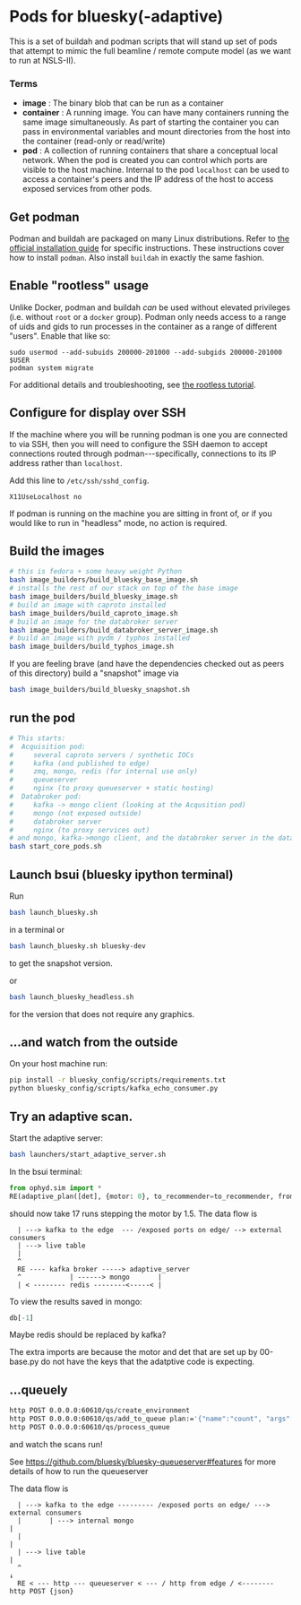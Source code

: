 # Pods for bluesky(-adaptive)

This is a set of buildah and podman scripts that will stand up set of
pods that attempt to mimic the full beamline / remote compute model
(as we want to run at NSLS-II).

### Terms

- **image** : The binary blob that can be run as a container
- **container** : A running image.  You can have many containers
  running the same image simultaneously.  As part of starting the
  container you can pass in environmental variables and mount directories from
  the host into the container (read-only or read/write)
- **pod** : A collection of running containers that share a conceptual
  local network.  When the pod is created you can control which ports
  are visible to the host machine.  Internal to the pod ``localhost``
  can be used to access a container's peers and the IP address of the
  host to access exposed services from other pods.



## Get podman

Podman and buildah are packaged on many Linux distributions. Refer to
[the official installation guide](https://podman.io/getting-started/installation)
for specific instructions. These instructions cover how to install `podman`.
Also install `buildah` in exactly the same fashion.

## Enable "rootless" usage

Unlike Docker, podman and buildah *can* be used without elevated privileges (i.e.
without `root` or a `docker` group). Podman only needs access to a range of uids
and gids to run processes in the container as a range of different "users".
Enable that like so:

```
sudo usermod --add-subuids 200000-201000 --add-subgids 200000-201000 $USER
podman system migrate
```

For additional details and troubleshooting, see
[the rootless tutorial](https://github.com/containers/podman/blob/master/docs/tutorials/rootless_tutorial.md).

## Configure for display over SSH

If the machine where you will be running podman is one you are connected to via
SSH, then you will need to configure the SSH daemon to accept connections routed
through podman---specifically, connections to its IP address rather than
`localhost`.

Add this line to `/etc/ssh/sshd_config`.

```
X11UseLocalhost no
```

If podman is running on the machine you are sitting in front of, or if you would like
to run in "headless" mode, no action is required.

## Build the images

```sh
# this is fedora + some heavy weight Python
bash image_builders/build_bluesky_base_image.sh
# installs the rest of our stack on top of the base image
bash image_builders/build_bluesky_image.sh
# build an image with caproto installed
bash image_builders/build_caproto_image.sh
# build an image for the databroker server
bash image_builders/build_databroker_server_image.sh
# build an image with pydm / typhos installed
bash image_builders/build_typhos_image.sh
```

If you are feeling brave (and have the dependencies checked out as peers
of this directory) build a "snapshot" image via

```sh
bash image_builders/build_bluesky_snapshot.sh
```

## run the pod

```sh
# This starts:
#  Acquisition pod:
#     several caproto servers / synthetic IOCs
#     kafka (and published to edge)
#     zmq, mongo, redis (for internal use only)
#     queueserver
#     nginx (to proxy queueserver + static hosting)
#  Databroker pod:
#     kafka -> mongo client (looking at the Acqusition pod)
#     mongo (not exposed outside)
#     databroker server
#     nginx (to proxy services out)
# and mongo, kafka->mongo client, and the databroker server in the databroker pod
bash start_core_pods.sh
```

## Launch bsui (bluesky ipython terminal)

Run

```sh
bash launch_bluesky.sh
```

in a terminal or


```sh
bash launch_bluesky.sh bluesky-dev
```

to get the snapshot version.

or

```sh
bash launch_bluesky_headless.sh
```

for the version that does not require any graphics.

## ...and watch from the outside

On your host machine run:

```bash
pip install -r bluesky_config/scripts/requirements.txt
python bluesky_config/scripts/kafka_echo_consumer.py
```

##  Try an adaptive scan.

Start the adaptive server:

```sh
bash launchers/start_adaptive_server.sh
```


In the bsui terminal:

```python
from ophyd.sim import *
RE(adaptive_plan([det], {motor: 0}, to_recommender=to_recommender, from_recommender=from_recommender))
```

should now take 17 runs stepping the motor by 1.5.  The data flow is

```
  | ---> kafka to the edge  --- /exposed ports on edge/ --> external consumers
  | ---> live table
  |
  ^
  RE ---- kafka broker -----> adaptive_server
  ^            | ------> mongo       |
  | < -------- redis --------<-----< |

```

To view the results saved in mongo:

```python
db[-1]
```

Maybe redis should be replaced by kafka?

The extra imports are because the motor and det that are set up by 00-base.py do not have
the keys that the adatptive code is expecting.


## ...queuely

```bash
http POST 0.0.0.0:60610/qs/create_environment
http POST 0.0.0.0:60610/qs/add_to_queue plan:='{"name":"count", "args":[["det1", "det2"]], "kwargs":{"num":10, "delay":1}}'
http POST 0.0.0.0:60610/qs/process_queue
```

and watch the scans run!

See https://github.com/bluesky/bluesky-queueserver#features for more details of
how to run the queueserver

The data flow is

```
  | ---> kafka to the edge --------- /exposed ports on edge/ ---> external consumers
  |       | ---> internal mongo                                                |
  |                                                                            |
  | ---> live table                                                            |
  ^                                                                            ↓
  RE < --- http --- queueserver < --- / http from edge / <-------- http POST {json}


```
